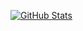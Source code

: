 [![GitHub Stats](https://github-readme-stats.vercel.app/api?username=samyak-aditya)](https://github.com/anuraghazra/github-readme-stats)

